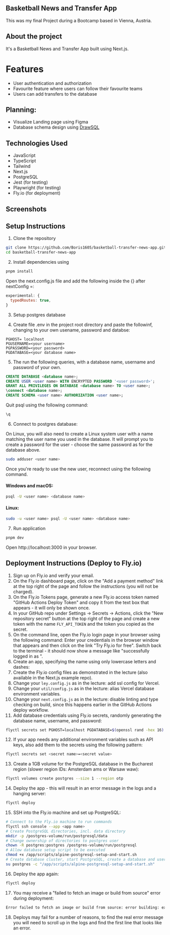 ## Basketball News and Transfer App

This was my final Project during a Bootcamp based in Vienna, Austria.

## About the project

It's a Basketball News and Transfer App built using Next.js.

# Features

- User authentication and authorization
- Favourite feature where users can follow their favourite teams
- Users can add transfers to the database

## Planning:

- Visualize Landing page using Figma
- Database schema design using [DrawSQL](https://drawsql.app/teams/basketball-app/diagrams/basketball-app)

## Technologies Used

- JavaScript
- TypeScript
- Tailwind
- Next.js
- PostgreSQL
- Jest (for testing)
- Playwright (for testing)
- Fly.io (for deployment)

## Screenshots

## Setup Instructions

1. Clone the repository

```bash
git clone https://github.com/Boris1605/basketball-transfer-news-app.git
cd basketball-transfer-news-app

```

2. Install dependencies using

```bash
pnpm install
```

Open the next.config.js file and add the following inside the {} after nextConfig =:

```javascript
experimental: {
  typedRoutes: true,
}
```

3. Setup postgres database

4. Create file .env in the project root directory and paste the followinf, changing to your own usename, password and databse:

```
PGHOST= localhost
PGUSERNAME=<your username>
PGPASSWORD=<your password>
PGDATABASE=<your database name>
```

5. The run the following queries, with a database name, username and password of your own.

```sql
CREATE DATABASE <database name>;
CREATE USER <user name> WITH ENCRYPTED PASSWORD '<user password>';
GRANT ALL PRIVILEGES ON DATABASE <database name> TO <user name>;
\connect <database name>;
CREATE SCHEMA <user name> AUTHORIZATION <user name>;
```

Quit psql using the following command:

```bash
\q
```

6. Connect to postgres database:

On Linux, you will also need to create a Linux system user with a name matching the user name you used in the database. It will prompt you to create a password for the user - choose the same password as for the database above.

```bash
sudo adduser <user name>
```

Once you're ready to use the new user, reconnect using the following command.

#### Windows and macOS:

```bash
psql -U <user name> <database name>
```

#### Linux:

```bash
sudo -u <user name> psql -U <user name> <database name>
```

7. Run application

```bash
pnpm dev
```

Open http://localhost:3000 in your browser.

## Deployment Instructions (Deploy to Fly.io)

1. Sign up on Fly.io and verify your email.
2. On the Fly.io dashboard page, click on the "Add a payment method" link at the top right of the page and follow the instructions (you will not be charged).
3. On the Fly.io Tokens page, generate a new Fly.io access token named "GitHub Actions Deploy Token" and copy it from the text box that appears - it will only be shown once.
4. In your GitHub repo under Settings → Secrets → Actions, click the "New repository secret" button at the top right of the page and create a new token with the name `FLY_API_TOKEN` and the token you copied as the secret.
5. On the command line, open the Fly.io login page in your browser using the following command:
   Enter your credentials in the browser window that appears and then click on the link "Try Fly.io for free". Switch back to the terminal - it should now show a message like "successfully logged in as <your email>".
6. Create an app, specifying the name using only lowercase letters and dashes:
7. Create the Fly.io config files as demonstrated in the lecture (also available in the Next.js example repo).
8. Change your `ley.config.js` as in the lecture: add ssl config for Vercel.
9. Change your `util/config.js` as in the lecture: alias Vercel database environment variables.
10. Change your `next.config.js` as in the lecture: disable linting and type checking on build, since this happens earlier in the GitHub Actions deploy workflow.
11. Add database credentials using Fly.io secrets, randomly generating the database name, username, and password:

```bash
flyctl secrets set PGHOST=localhost PGDATABASE=$(openssl rand -hex 16) PGUSERNAME=$(openssl rand -hex 16) PGPASSWORD=$(openssl rand -base64 32)
```

12. If your app needs any additional environment variables such as API keys, also add them to the secrets using the following pattern:

```bash
flyctl secrets set <secret name>=<secret value>
```

13. Create a 1GB volume for the PostgreSQL database in the Bucharest region (slower region IDs: Amsterdam ams or Warsaw waw):

```bash
flyctl volumes create postgres --size 1 --region otp
```

14. Deploy the app - this will result in an error message in the logs and a hanging server:

```bash
flyctl deploy
```

15. SSH into the Fly.io machine and set up PostgreSQL:

```bash
# Connect to the Fly.io machine to run commands
flyctl ssh console --app <app name>
# Create PostgreSQL directories, incl. data directory
mkdir -p /postgres-volume/run/postgresql/data
# Change ownership of directories to postgres user
chown -R postgres:postgres /postgres-volume/run/postgresql
# Allow database setup script to be executed
chmod +x /app/scripts/alpine-postgresql-setup-and-start.sh
# Create database cluster, start PostgreSQL, create a database and user
su postgres -c "/app/scripts/alpine-postgresql-setup-and-start.sh"
```

16. Deploy the app again:

```bash
flyctl deploy
```

17. You may receive a "failed to fetch an image or build from source" error during deployment:

```bash
Error failed to fetch an image or build from source: error building: executor failed running [/bin/sh -c yarn build]: exit code: 1
```

18. Deploys may fail for a number of reasons, to find the real error message you will need to scroll up in the logs and find the first line that looks like an error.
